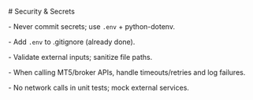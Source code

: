 \# Security \& Secrets

\- Never commit secrets; use `.env` + python-dotenv.

\- Add `.env` to .gitignore (already done).

\- Validate external inputs; sanitize file paths.

\- When calling MT5/broker APIs, handle timeouts/retries and log failures.

\- No network calls in unit tests; mock external services.
